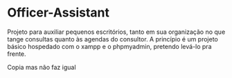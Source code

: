 # Officer-Assistant
Projeto para auxiliar pequenos escritórios, tanto em sua organização no que tange consultas quanto às agendas do consultor.
A princípio é um projeto básico hospedado com o xampp e o phpmyadmin, pretendo levá-lo pra frente.


Copia mas não faz igual
